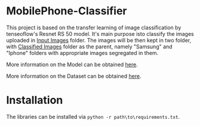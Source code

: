 # MobilePhone-Classifier
  This project is based on the transfer learning of image classification by tenseoflow's Resnet RS 50 model. It's main purpose
  isto classify the images uploaded in [Input Images](Input%20Images) folder. The images will be then kept in two folder,
  with [Classified Images](Classified%20Images) folder as the parent, namely "Samsung" and "Iphone" folders with appropriate images
  segregated in them.
  
  More information on the Model can be obtained [here](Model/README.md).
  
  More information on the Dataset can be obtained [here](Model/Dataset/README.md).

# Installation
  The libraries can be installed via `python -r path\to\requirements.txt`.
